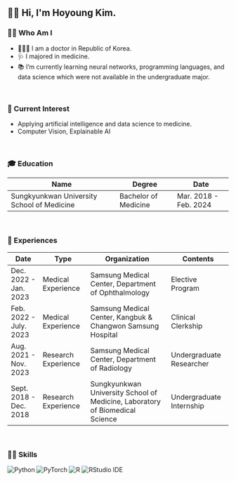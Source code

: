 ## 👋🏻 Hi, I'm Hoyoung Kim.

### 🧑🏻 Who Am I
- 👨🏻‍⚕️ I am a doctor in Republic of Korea.
- 🩺 I majored in medicine.
- 📚 I’m currently learning neural networks, programming languages, and data science which were not available in the undergraduate major. </br>

<br/>

### 👀 Current Interest
- Applying artificial intelligence and data science to medicine.
- Computer Vision, Explainable AI

<br/>

### 🎓 Education
|Name                                      |Degree              |Date                 |
|------------------------------------------|--------------------|---------------------|
|Sungkyunkwan University School of Medicine|Bachelor of Medicine|Mar. 2018 - Feb. 2024|

<br/>

### 🌱 Experiences
| Date                   | Type                | Organization                                                                 | Contents                 |
|------------------------|---------------------|------------------------------------------------------------------------------|--------------------------|
| Dec. 2022 - Jan. 2023  | Medical Experience  | Samsung Medical Center, Department of Ophthalmology                          | Elective Program         |
| Feb. 2022 - July. 2023 | Medical Experience  | Samsung Medical Center, Kangbuk &amp; Changwon Samsung Hospital              | Clinical Clerkship       |
| Aug. 2021 - Nov. 2023  | Research Experience | Samsung Medical Center, Department of Radiology                              | Undergraduate Researcher |
| Sept. 2018 - Dec. 2018 | Research Experience | Sungkyunkwan University School of Medicine, Laboratory of Biomedical Science | Undergraduate Internship |

<br/>

### 💪🏻 Skills
<div align = "left">
<img alt="Python" src ="https://img.shields.io/badge/Python-3776AB.svg?&style=flat-square&logo=Python&logoColor=white"/>
<img alt="PyTorch" src ="https://img.shields.io/badge/PyTorch-EE4C2C.svg?&style=flat-square&logo=PyTorch&logoColor=white"/>
<img alt="R" src ="https://img.shields.io/badge/R-276DC3.svg?&style=flat-square&logo=R&logoColor=white"/>
<img alt="RStudio IDE" src ="https://img.shields.io/badge/RStudio IDE-75AADB.svg?&style=flat-square&logo=RStudio IDE&logoColor=white"/>
</div>
